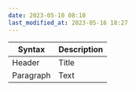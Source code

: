 ```yaml
---
date: 2023-05-10 08:10
last_modified_at: 2023-05-16 18:27
---
```


| Syntax    | Description |
| --------- | ----------- |
| Header    | Title       |
| Paragraph | Text        |
